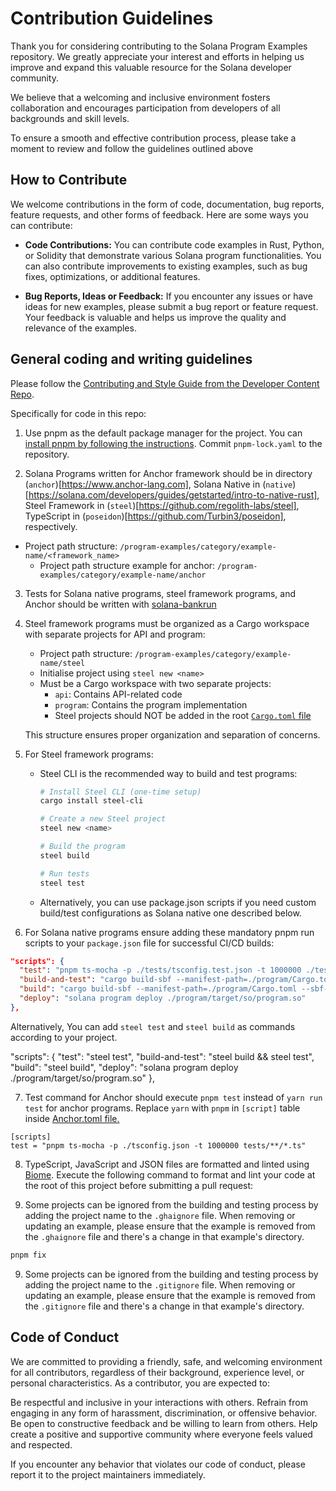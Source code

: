 # Contribution Guidelines

Thank you for considering contributing to the Solana Program Examples repository. We greatly appreciate your interest and efforts in helping us improve and expand this valuable resource for the Solana developer community.

We believe that a welcoming and inclusive environment fosters collaboration and encourages participation from developers of all backgrounds and skill levels.

To ensure a smooth and effective contribution process, please take a moment to review and follow the guidelines outlined above

## How to Contribute

We welcome contributions in the form of code, documentation, bug reports, feature requests, and other forms of feedback. Here are some ways you can contribute:

- **Code Contributions:** You can contribute code examples in Rust, Python, or Solidity that demonstrate various Solana program functionalities. You can also contribute improvements to existing examples, such as bug fixes, optimizations, or additional features.

- **Bug Reports, Ideas or Feedback:** If you encounter any issues or have ideas for new examples, please submit a bug report or feature request. Your feedback is valuable and helps us improve the quality and relevance of the examples.

## General coding and writing guidelines

Please follow the [Contributing and Style Guide from the Developer Content Repo](https://github.com/solana-foundation/developer-content/blob/main/CONTRIBUTING.md).

Specifically for code in this repo:

1. Use pnpm as the default package manager for the project. You can [install pnpm by following the instructions](https://pnpm.io/installation). Commit `pnpm-lock.yaml` to the repository.

2. Solana Programs written for Anchor framework  should be in directory (`anchor`)[https://www.anchor-lang.com], Solana Native in (`native`)[https://solana.com/developers/guides/getstarted/intro-to-native-rust], Steel Framework in (`steel`)[https://github.com/regolith-labs/steel], TypeScript in (`poseidon`)[https://github.com/Turbin3/poseidon], respectively.
  - Project path structure: `/program-examples/category/example-name/<framework_name>`
    - Project path structure example for anchor: `/program-examples/category/example-name/anchor`

3. Tests for Solana native programs, steel framework programs, and Anchor should be written with [solana-bankrun](https://kevinheavey.github.io/solana-bankrun)

4. Steel framework programs must be organized as a Cargo workspace with separate projects for API and program:
   - Project path structure: `/program-examples/category/example-name/steel`
   - Initialise project using `steel new <name>`
   - Must be a Cargo workspace with two separate projects:
     - `api`: Contains API-related code
     - `program`: Contains the program implementation
     - Steel projects should NOT be added in the root [`Cargo.toml` file](https://github.com/solana-developers/program-examples/blob/main/Cargo.toml)

   This structure ensures proper organization and separation of concerns.

5. For Steel framework programs:
   - Steel CLI is the recommended way to build and test programs:
     ```bash
     # Install Steel CLI (one-time setup)
     cargo install steel-cli

     # Create a new Steel project
     steel new <name>

     # Build the program
     steel build

     # Run tests
     steel test
     ```
   - Alternatively, you can use package.json scripts if you need custom build/test configurations as Solana native one described below.

6. For Solana native programs ensure adding these mandatory pnpm run scripts to your `package.json` file for successful CI/CD builds:

```json
"scripts": {
  "test": "pnpm ts-mocha -p ./tests/tsconfig.test.json -t 1000000 ./tests/realloc.test.ts",
  "build-and-test": "cargo build-sbf --manifest-path=./program/Cargo.toml --sbf-out-dir=./tests/fixtures && pnpm test",
  "build": "cargo build-sbf --manifest-path=./program/Cargo.toml --sbf-out-dir=./program/target/so",
  "deploy": "solana program deploy ./program/target/so/program.so"
},
```

Alternatively, You can add `steel test` and `steel build` as commands according to your project.

"scripts": {
  "test": "steel test",
  "build-and-test": "steel build && steel test",
  "build": "steel build",
  "deploy": "solana program deploy ./program/target/so/program.so"
},

7. Test command for Anchor should execute `pnpm test` instead of `yarn run test` for anchor programs. Replace `yarn` with `pnpm` in `[script]` table inside [Anchor.toml file.](https://www.anchor-lang.com/docs/manifest#scripts-required-for-testing)

```
[scripts]
test = "pnpm ts-mocha -p ./tsconfig.json -t 1000000 tests/**/*.ts"
```

8. TypeScript, JavaScript and JSON files are formatted and linted using
   [Biome](https://biomejs.dev/). Execute the following command to format and lint your code at the root of this project before submitting a pull request:

8. Some projects can be ignored from the building and testing process by adding the project name to the `.ghaignore` file.
When removing or updating an example, please ensure that the example is removed from the `.ghaignore` file
and there's a change in that example's directory.

```bash
pnpm fix
```

9. Some projects can be ignored from the building and testing process by adding the project name to the `.gitignore` file.
When removing or updating an example, please ensure that the example is removed from the `.gitignore` file
and there's a change in that example's directory.

## Code of Conduct

We are committed to providing a friendly, safe, and welcoming environment for all contributors, regardless of their background, experience level, or personal characteristics. As a contributor, you are expected to:

Be respectful and inclusive in your interactions with others.
Refrain from engaging in any form of harassment, discrimination, or offensive behavior. Be open to constructive feedback and be willing to learn from others.
Help create a positive and supportive community where everyone feels valued and respected.

If you encounter any behavior that violates our code of conduct, please report it to the project maintainers immediately.
